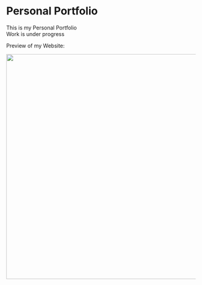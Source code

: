 # Personal Portfolio
<p>This is my Personal Portfolio<br>
Work is under progress<br></p>
<p> Preview of my Website: </p>
<img src=".assets/img/Preview.png" width="600px">
